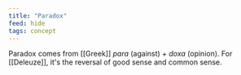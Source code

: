 ```yaml
---
title: "Paradox"
feed: hide
tags: concept
---
```


Paradox comes from [[Greek]] _para_ (against) + _doxa_ (opinion). For [[Deleuze]], it's the reversal of good sense and common sense. 